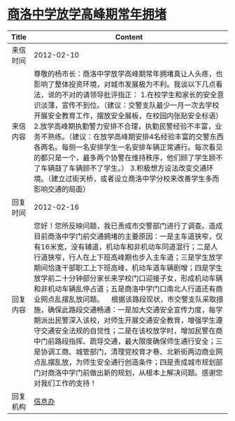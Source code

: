 # [商洛中学放学高峰期常年拥堵](http://www.shangluo.gov.cn/zmhd/ldxxxx.jsp?urltype=leadermail.LeaderMailContentUrl&wbtreeid=1112&leadermailid=1064)

| Title |                                                                                                                                                                                                              Content                                                                                                                                                                                                              |
|:-----:|-----------------------------------------------------------------------------------------------------------------------------------------------------------------------------------------------------------------------------------------------------------------------------------------------------------------------------------------------------------------------------------------------------------------------------------|
| 来信时间  | 2012-02-10                                                                                                                                                                                                                                                                                                                                                                                                                        |
| 来信内容  | 尊敬的杨市长：商洛中学放学高峰期常年拥堵真让人头疼，也影响了整体投资环境，对城市发展极为不利。我谈以下几点看法，说的不对的请领导批评指正： 1.在校学生和家长的安全意识淡薄，宣传不到位。（建议：交警支队最少一月一次去学校开展安全教育工作，摆放安全展板，在校园内张贴安全标语） 2.放学高峰期执勤警力安排不合理，执勤民警经验不丰富，业务不熟练。（建议：在放学高峰期安排4名经验丰富的交警东西各两名。每侧一名安排学生一名安排车辆正常通行。每次看见的都只是一个，最多两个协警在维持秩序，他们顾了学生顾不了车辆鼓了车辆顾不了学生。） 3.积极想方设法改变交通环境。（建立过街天桥，或者设立商洛中学分校来改善学生多而影响交通的局面）                                                                                                           |
| 回复时间  | 2012-02-16                                                                                                                                                                                                                                                                                                                                                                                                                        |
| 回复内容  | 您好！您所反映问题，我已责成市交警部门进行了调查。造成目前商洛中学门前交通拥堵的主要原因：一是主车道狭窄，仅有16米宽，没有辅道，机动车和非机动车同道混行；二是人行道狭窄，行人在上下班高峰期也步入主车道；三是学生放学期间恰逢干部职工上下班高峰，机动车道车辆剧增；四是学生放学前二十分钟部分家长来学校门口迎接子女，形成机动车辆和非机动车辆乱停占道；五是商洛中学门口南北人行道还有商业网点乱摆乱放问题。    根据该路段现状，市交警支队采取措施，确保此路段交通畅通：一是加大交通安全宣传力度，每学期派出民警深入该校，对师生开展交通安全教育，增强学生遵守交通安全法规的自觉性；二是在该校放学时，增加民警在商中门前路段指挥、疏导交通，最大限度确保师生通行安全；三是协调工商、城管部门，清理党校育才巷、北新街两边商业网点乱摆乱放，为师生安全通行创造条件；四是责成城市规划部门对商洛中学门前做出新的规划，从根本上解决问题。感谢您对我们工作的支持！ |
| 回复机构  | [信息办](../../category/agencies/信息办.md)                                                                                                                                                                                                                                                                                                                                                                                             |